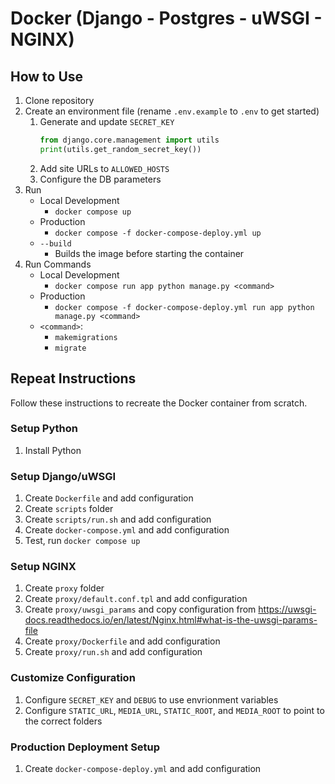# Docker (Django - Postgres - uWSGI - NGINX)

## How to Use

1. Clone repository
1. Create an environment file (rename `.env.example` to `.env` to get started)
    1. Generate and update `SECRET_KEY`
        ``` python
        from django.core.management import utils
        print(utils.get_random_secret_key())
        ```
    1. Add site URLs to `ALLOWED_HOSTS`
    1. Configure the DB parameters
1. Run
    - Local Development
        - `docker compose up`
    - Production
        - `docker compose -f docker-compose-deploy.yml up`
    - `--build`
        - Builds the image before starting the container
1. Run Commands
    - Local Development
        - `docker compose run app python manage.py <command>`
    - Production
        - `docker compose -f docker-compose-deploy.yml run app python manage.py <command>`
    - `<command>`:
        - `makemigrations`
        - `migrate`

## Repeat Instructions

Follow these instructions to recreate the Docker container from scratch.

### Setup Python

1. Install Python

### Setup Django/uWSGI

1. Create `Dockerfile` and add configuration
1. Create `scripts` folder
1. Create `scripts/run.sh` and add configuration
1. Create `docker-compose.yml` and add configuration
1. Test, run `docker compose up`

### Setup NGINX

1. Create `proxy` folder
1. Create `proxy/default.conf.tpl` and add configuration
1. Create `proxy/uwsgi_params` and copy configuration from https://uwsgi-docs.readthedocs.io/en/latest/Nginx.html#what-is-the-uwsgi-params-file
1. Create `proxy/Dockerfile` and add configuration
1. Create `proxy/run.sh` and add configuration

### Customize Configuration

1. Configure `SECRET_KEY` and `DEBUG` to use envrionment variables
1. Configure `STATIC_URL`, `MEDIA_URL`, `STATIC_ROOT`, and `MEDIA_ROOT` to point to the correct folders

### Production Deployment Setup

1. Create `docker-compose-deploy.yml` and add configuration
